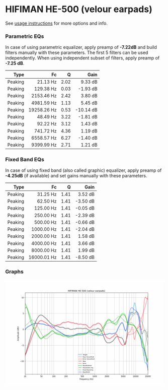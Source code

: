 # HIFIMAN HE-500 (velour earpads)
See [usage instructions](https://github.com/jaakkopasanen/AutoEq#usage) for more options and info.

### Parametric EQs
In case of using parametric equalizer, apply preamp of **-7.22dB** and build filters manually
with these parameters. The first 5 filters can be used independently.
When using independent subset of filters, apply preamp of **-7.25 dB**.

| Type    | Fc          |    Q | Gain      |
|--------:|------------:|-----:|----------:|
| Peaking | 21.13 Hz    | 2.02 | 9.33 dB   |
| Peaking | 129.38 Hz   | 0.03 | -1.93 dB  |
| Peaking | 2153.46 Hz  | 2.42 | 3.80 dB   |
| Peaking | 4981.59 Hz  | 1.13 | 5.45 dB   |
| Peaking | 19258.26 Hz | 0.53 | -10.14 dB |
| Peaking | 48.49 Hz    | 3.22 | -1.81 dB  |
| Peaking | 92.22 Hz    | 3.12 | 1.43 dB   |
| Peaking | 741.72 Hz   | 4.36 | 1.19 dB   |
| Peaking | 6558.57 Hz  | 6.27 | -1.40 dB  |
| Peaking | 9399.99 Hz  | 2.71 | 1.21 dB   |

### Fixed Band EQs
In case of using fixed band (also called graphic) equalizer, apply preamp of **-4.25dB**
(if available) and set gains manually with these parameters.

| Type    | Fc          |    Q | Gain     |
|--------:|------------:|-----:|---------:|
| Peaking | 31.25 Hz    | 1.41 | 3.52 dB  |
| Peaking | 62.50 Hz    | 1.41 | -3.50 dB |
| Peaking | 125.00 Hz   | 1.41 | -0.05 dB |
| Peaking | 250.00 Hz   | 1.41 | -2.39 dB |
| Peaking | 500.00 Hz   | 1.41 | -0.66 dB |
| Peaking | 1000.00 Hz  | 1.41 | -2.04 dB |
| Peaking | 2000.00 Hz  | 1.41 | 1.58 dB  |
| Peaking | 4000.00 Hz  | 1.41 | 3.66 dB  |
| Peaking | 8000.00 Hz  | 1.41 | 1.99 dB  |
| Peaking | 16000.01 Hz | 1.41 | -8.50 dB |

### Graphs
![](./HIFIMAN%20HE-500%20(velour%20earpads).png)